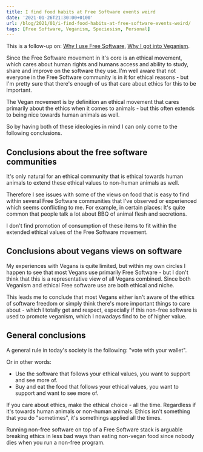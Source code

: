 ```yaml
---
title: I find food habits at Free Software events weird
date: '2021-01-26T21:30:00+0100'
url: /blog/2021/01/i-find-food-habits-at-free-software-events-weird/
tags: [Free Software, Veganism, Speciesism, Personal]
---
```


This is a follow-up on: [Why I use Free Software](/blog/2021/01/why-i-use-free-software/),
[Why I got into Veganism](/blog/2021/01/why-i-got-into-veganism/).

Since the Free Software movement in it's core is an ethical movement, which
cares about human rights and humans access and ability to study, share and
improve on the software they use. I'm well aware that not everyone in the
Free Software community is in it for ethical reasons - but I'm pretty sure
that there's enough of us that care about ethics for this to be important.

The Vegan movement is by definition an ethical movement that cares primarily
about the ethics when it comes to animals - but this often extends to being
nice towards human animals as well.

So by having both of these ideologies in mind I can only come to the
following conclusions.

## Conclusions about the free software communities

It's only natural for an ethical community that is ethical towards human
animals to extend these ethical values to non-human animals as well.

Therefore I see issues with some of the views on food that is easy to find
within several Free Software communities that I've observed or experienced
which seems conflicting to me. For example, in certain places: It's quite
common that people talk a lot about BBQ of animal flesh and secretions.

I don't find promotion of consumption of these items to fit within the
extended ethical values of the Free Software movement.

## Conclusions about vegans views on software

My experiences with Vegans is quite limited, but within my own circles I
happen to see that most Vegans use primarily Free Software - but I don't
think that this is a representative view of all Vegans combined. Since both
Veganism and ethical Free software use are both ethical and niche.

This leads me to conclude that most Vegans either isn't aware of the ethics
of software freedom or simply think there's more important things to care
about - which I totally get and respect, especially if this non-free software
is used to promote veganism, which I nowadays find to be of higher value.

## General conclusions

A general rule in today's society is the following: "vote with your wallet".

Or in other words:

- Use the software that follows your ethical values, you want to support and
  see more of.
- Buy and eat the food that follows your ethical values, you want to support
  and want to see more of.

If you care about ethics, make the ethical choice - all the time. Regardless
if it's towards human animals or non-human animals. Ethics isn't something
that you do "sometimes", it's somethings applied all the times.

Running non-free software on top of a Free Software stack is arguable
breaking ethics in less bad ways than eating non-vegan food since nobody dies
when you run a non-free program.
